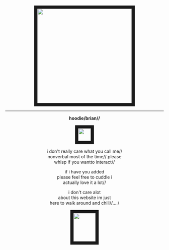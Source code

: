 <p align="center">
<img src="https://i.imgur.com/5XbUsj7.png" width="300" height="300" border="10"/>
</p>

------ 

**<p align="center"> hoodie/brian//**

<p align="center">
<img src="https://i.imgur.com/lgwy37S.png" width="40" height="40" border="10"/>
</p>

<p align="center">i don't really care what you call me//
</br> nonverbal most of the time// please
</br> whisp if you wantto interact//

<p align="center">if i have you added
</br>please feel free to cuddle i
</br>actually love it a lot//

<p align="center">i don't care alot
</br>about this website im just 
</br>here to walk around and chill//..../

<p align="center">
<img src="https://media.discordapp.net/attachments/983098354785476711/1260432437943734333/pony-town-everything_is_fine-nod-blinking-padded-ponyplush-4x.gif?ex=668f4cae&is=668dfb2e&hm=31928b98a54f593be8a9e847082fa2a534565043cc96abb9c0492cc1d40a41d5&=&width=235&height=340" width="70" height="90" border="10"/>
</p>
